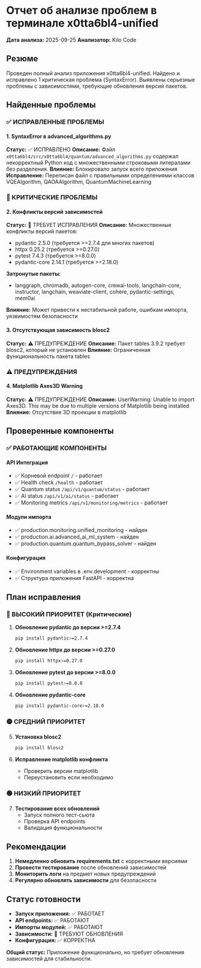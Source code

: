 # Отчет об анализе проблем в терминале x0tta6bl4-unified

**Дата анализа:** 2025-09-25
**Анализатор:** Kilo Code

## Резюме

Проведен полный анализ приложения x0tta6bl4-unified. Найдено и исправлено 1 критическая проблема (SyntaxError). Выявлены серьезные проблемы с зависимостями, требующие обновления версий пакетов.

## Найденные проблемы

### ✅ ИСПРАВЛЕННЫЕ ПРОБЛЕМЫ

#### 1. SyntaxError в advanced_algorithms.py
**Статус:** ✅ ИСПРАВЛЕНО
**Описание:** Файл `x0tta6bl4/src/x0tta6bl4/quantum/advanced_algorithms.py` содержал некорректный Python код с множественными строковыми литералами без разделения.
**Влияние:** Блокировало запуск всего приложения
**Исправление:** Переписан файл с правильными определениями классов VQEAlgorithm, QAOAAlgorithm, QuantumMachineLearning

### 🚨 КРИТИЧЕСКИЕ ПРОБЛЕМЫ

#### 2. Конфликты версий зависимостей
**Статус:** 🚨 ТРЕБУЕТ ИСПРАВЛЕНИЯ
**Описание:** Множественные конфликты версий пакетов:
- pydantic 2.5.0 (требуется >=2.7.4 для многих пакетов)
- httpx 0.25.2 (требуется >=0.27.0)
- pytest 7.4.3 (требуется >=8.0.0)
- pydantic-core 2.14.1 (требуется >=2.18.0)

**Затронутые пакеты:**
- langgraph, chromadb, autogen-core, crewai-tools, langchain-core, instructor, langchain, weaviate-client, cohere, pydantic-settings, mem0ai

**Влияние:** Может привести к нестабильной работе, ошибкам импорта, уязвимостям безопасности

#### 3. Отсутствующая зависимость blosc2
**Статус:** ⚠️ ПРЕДУПРЕЖДЕНИЕ
**Описание:** Пакет tables 3.9.2 требует blosc2, который не установлен
**Влияние:** Ограниченная функциональность пакета tables

### ⚠️ ПРЕДУПРЕЖДЕНИЯ

#### 4. Matplotlib Axes3D Warning
**Статус:** ⚠️ ПРЕДУПРЕЖДЕНИЕ
**Описание:** UserWarning: Unable to import Axes3D. This may be due to multiple versions of Matplotlib being installed
**Влияние:** Отсутствие 3D проекции в matplotlib

## Проверенные компоненты

### ✅ РАБОТАЮЩИЕ КОМПОНЕНТЫ

#### API Интеграция
- ✅ Корневой endpoint `/` - работает
- ✅ Health check `/health` - работает
- ✅ Quantum status `/api/v1/quantum/status` - работает
- ✅ AI status `/api/v1/ai/status` - работает
- ✅ Monitoring metrics `/api/v1/monitoring/metrics` - работает

#### Модули импорта
- ✅ production.monitoring.unified_monitoring - найден
- ✅ production.ai.advanced_ai_ml_system - найден
- ✅ production.quantum.quantum_bypass_solver - найден

#### Конфигурация
- ✅ Environment variables в .env.development - корректны
- ✅ Структура приложения FastAPI - корректна

## План исправления

### 🔴 ВЫСОКИЙ ПРИОРИТЕТ (Критические)

1. **Обновление pydantic до версии >=2.7.4**
   ```bash
   pip install pydantic>=2.7.4
   ```

2. **Обновление httpx до версии >=0.27.0**
   ```bash
   pip install httpx>=0.27.0
   ```

3. **Обновление pytest до версии >=8.0.0**
   ```bash
   pip install pytest>=8.0.0
   ```

4. **Обновление pydantic-core**
   ```bash
   pip install pydantic-core>=2.18.0
   ```

### 🟡 СРЕДНИЙ ПРИОРИТЕТ

5. **Установка blosc2**
   ```bash
   pip install blosc2
   ```

6. **Исправление matplotlib конфликта**
   - Проверить версии matplotlib
   - Переустановить если необходимо

### 🟢 НИЗКИЙ ПРИОРИТЕТ

7. **Тестирование всех обновлений**
   - Запуск полного тест-сьюта
   - Проверка API endpoints
   - Валидация функциональности

## Рекомендации

1. **Немедленно обновить requirements.txt** с корректными версиями
2. **Провести тестирование** после обновлений зависимостей
3. **Мониторить логи** на предмет новых предупреждений
4. **Регулярно обновлять зависимости** для безопасности

## Статус готовности

- **Запуск приложения:** ✅ РАБОТАЕТ
- **API endpoints:** ✅ РАБОТАЮТ
- **Импорты модулей:** ✅ РАБОТАЮТ
- **Зависимости:** 🚨 ТРЕБУЮТ ОБНОВЛЕНИЯ
- **Конфигурация:** ✅ КОРРЕКТНА

**Общий статус:** Приложение функционально, но требует обновления зависимостей для стабильности.